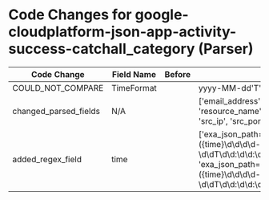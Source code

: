 # Code Changes for google-cloudplatform-json-app-activity-success-catchall_category (Parser)

| Code Change | Field Name | Before | After |
|-------------|------------|--------|-------|
| COULD_NOT_COMPARE | TimeFormat |  | yyyy-MM-dd'T'HH:mm:ss |
| changed_parsed_fields | N/A |  | ['email_address', 'resource_dir', 'resource_name', 'resource_path', 'src_ip', 'src_port', 'time'] |
| added_regex_field | time |  | ['exa_json_path=$..eventTime,exa_regex=({time}\d\d\d\d-\d\d-\d\dT\d\d:\d\d:\d\d)', 'exa_json_path=$..timestamp,exa_regex=({time}\d\d\d\d-\d\d-\d\dT\d\d:\d\d:\d\d)'] |